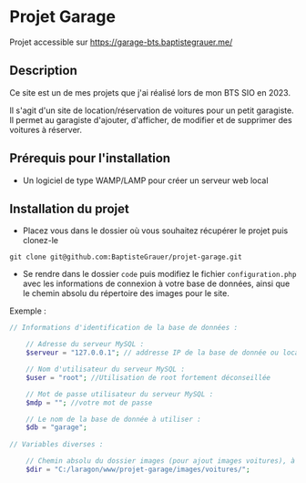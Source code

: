 # Projet Garage

Projet accessible sur https://garage-bts.baptistegrauer.me/

## Description

Ce site est un de mes projets que j'ai réalisé lors de mon BTS SIO en 2023.

Il s'agit d'un site de location/réservation de voitures pour un petit garagiste. Il permet au garagiste d'ajouter, d'afficher, de modifier et de supprimer des voitures à réserver.

## Prérequis pour l'installation

- Un logiciel de type WAMP/LAMP pour créer un serveur web local

## Installation du projet

- Placez vous dans le dossier où vous souhaitez récupérer le projet puis clonez-le

```
git clone git@github.com:BaptisteGrauer/projet-garage.git
```

- Se rendre dans le dossier `code` puis modifiez le fichier `configuration.php` 
avec les informations de connexion à votre base de données, 
ainsi que le chemin absolu du répertoire des images pour le site.

Exemple :
```php
// Informations d'identification de la base de données :

    // Adresse du serveur MySQL :
    $serveur = "127.0.0.1"; // addresse IP de la base de donnée ou localhost

    // Nom d'utilisateur du serveur MySQL :
    $user = "root"; //Utilisation de root fortement déconseillée

    // Mot de passe utilisateur du serveur MySQL :
    $mdp = ""; //votre mot de passe

    // Le nom de la base de donnée à utiliser :
    $db = "garage"; 
    
// Variables diverses : 

    // Chemin absolu du dossier images (pour ajout images voitures), à modifier avec celui de votre ordinateur/serveur.
    $dir = "C:/laragon/www/projet-garage/images/voitures/";
```

